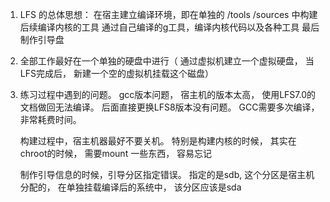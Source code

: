 


1. LFS 的总体思想： 
在宿主建立编译环境，即在单独的 /tools /sources  中构建后续编译内核的工具
通过自己编译的g工具，编译内核代码以及各种工具
最后制作引导盘

2. 全部工作最好在一个单独的硬盘中进行（ 通过虚拟机建立一个虚拟硬盘， 当LFS完成后， 新建一个空的虚拟机挂载这个磁盘）

3. 练习过程中遇到的问题。 
    gcc版本问题， 宿主机的版本太高， 使用LFS7.0的文档做回无法编译。 后面直接更换LFS8版本没有问题。
    GCC需要多次编译，非常耗费时间。 

    构建过程中，宿主机器最好不要关机。 特别是构建内核的时候， 其实在chroot的时候， 需要mount 一些东西， 容易忘记

    制作引导信息的时候，引导分区指定错误。 指定的是sdb, 这个分区是宿主机分配的， 在单独挂载编译后的系统中， 该分区应该是sda

